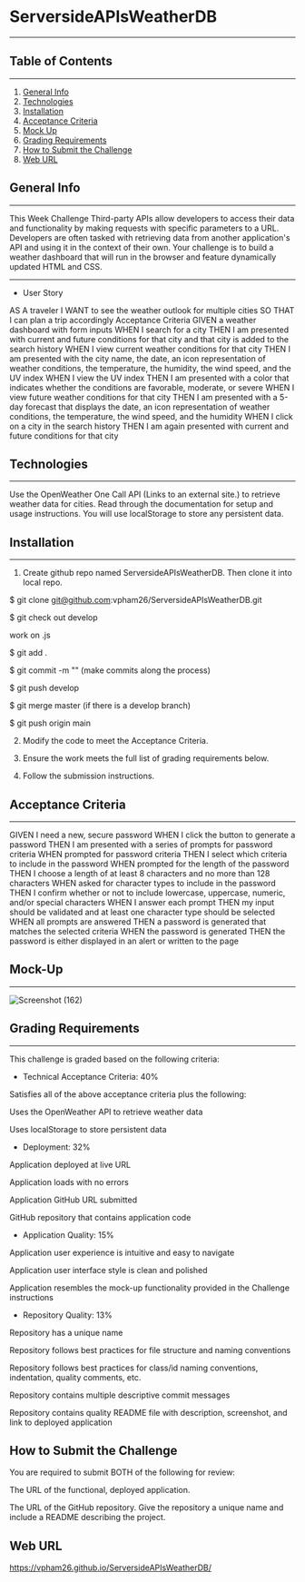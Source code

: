# ServersideAPIsWeatherDB
***

## Table of Contents
***

1. [General Info](#general-info)
2. [Technologies](#technologies)
3. [Installation](#installation)
4. [Acceptance Criteria](#acceptance-criteria)
5. [Mock Up](#mock-up)
6. [Grading Requirements](#grading-requirements)
7. [How to Submit the Challenge](#how-to-submit-the-challenge)
8. [Web URL](#web-url)

## General Info
***

This Week Challenge
Third-party APIs allow developers to access their data and functionality by making requests with specific parameters to a URL. Developers are often tasked with retrieving data from another application's API and using it in the context of their own. Your challenge is to build a weather dashboard that will run in the browser and feature dynamically updated HTML and CSS.

*** 

* User Story

AS A traveler
I WANT to see the weather outlook for multiple cities
SO THAT I can plan a trip accordingly
Acceptance Criteria
GIVEN a weather dashboard with form inputs
WHEN I search for a city
THEN I am presented with current and future conditions for that city and that city is added to the search history
WHEN I view current weather conditions for that city
THEN I am presented with the city name, the date, an icon representation of weather conditions, the temperature, the humidity, the wind speed, and the UV index
WHEN I view the UV index
THEN I am presented with a color that indicates whether the conditions are favorable, moderate, or severe
WHEN I view future weather conditions for that city
THEN I am presented with a 5-day forecast that displays the date, an icon representation of weather conditions, the temperature, the wind speed, and the humidity
WHEN I click on a city in the search history
THEN I am again presented with current and future conditions for that city

## Technologies
***
Use the OpenWeather One Call API (Links to an external site.) to retrieve weather data for cities. Read through the documentation for setup and usage instructions. You will use localStorage to store any persistent data.

## Installation
***

1. Create github repo named ServersideAPIsWeatherDB. Then clone it into local repo.
    
$ git clone git@github.com:vpham26/ServersideAPIsWeatherDB.git

$ git check out develop

work on .js 

$ git add .

$ git commit -m "" (make commits along the process)

$ git push develop

$ git merge master (if there is a develop branch) 

$ git push origin main

2. Modify the code to meet the Acceptance Criteria.

3. Ensure the work meets the full list of grading requirements below.

4. Follow the submission instructions.

## Acceptance Criteria
*** 

GIVEN I need a new, secure password
WHEN I click the button to generate a password
THEN I am presented with a series of prompts for password criteria
WHEN prompted for password criteria
THEN I select which criteria to include in the password
WHEN prompted for the length of the password
THEN I choose a length of at least 8 characters and no more than 128 characters
WHEN asked for character types to include in the password
THEN I confirm whether or not to include lowercase, uppercase, numeric, and/or special characters
WHEN I answer each prompt
THEN my input should be validated and at least one character type should be selected
WHEN all prompts are answered
THEN a password is generated that matches the selected criteria
WHEN the password is generated
THEN the password is either displayed in an alert or written to the page

## Mock-Up
*** 

![Screenshot (162)](https://user-images.githubusercontent.com/78709516/152705474-e9c0a084-04c5-49c8-a96e-ff53be1ebf12.png)


## Grading Requirements
***

This challenge is graded based on the following criteria:

* Technical Acceptance Criteria: 40%

Satisfies all of the above acceptance criteria plus the following:

Uses the OpenWeather API to retrieve weather data

Uses localStorage to store persistent data

* Deployment: 32%

Application deployed at live URL

Application loads with no errors

Application GitHub URL submitted

GitHub repository that contains application code

* Application Quality: 15%

Application user experience is intuitive and easy to navigate

Application user interface style is clean and polished

Application resembles the mock-up functionality provided in the Challenge instructions

* Repository Quality: 13%

Repository has a unique name

Repository follows best practices for file structure and naming conventions

Repository follows best practices for class/id naming conventions, indentation, quality comments, etc.

Repository contains multiple descriptive commit messages

Repository contains quality README file with description, screenshot, and link to deployed application

## How to Submit the Challenge

You are required to submit BOTH of the following for review:

The URL of the functional, deployed application.

The URL of the GitHub repository. Give the repository a unique name and include a README describing the project.

## Web URL

https://vpham26.github.io/ServersideAPIsWeatherDB/
